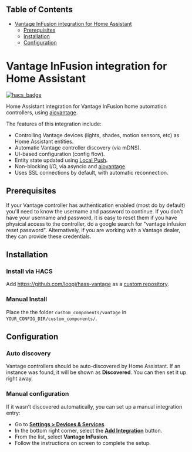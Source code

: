 <!-- START doctoc generated TOC please keep comment here to allow auto update -->
<!-- DON'T EDIT THIS SECTION, INSTEAD RE-RUN doctoc TO UPDATE -->
## Table of Contents

- [Vantage InFusion integration for Home Assistant](#vantage-infusion-integration-for-home-assistant)
  - [Prerequisites](#prerequisites)
  - [Installation](#installation)
  - [Configuration](#configuration)

<!-- END doctoc generated TOC please keep comment here to allow auto update -->

# Vantage InFusion integration for Home Assistant

[![hacs_badge](https://img.shields.io/badge/HACS-Custom-41BDF5.svg?style=for-the-badge)](https://github.com/hacs/integration)

Home Assistant integration for Vantage InFusion home automation controllers, using [aiovantage](https://github.com/loopj/aiovantage).

The features of this integration include:
- Controlling Vantage devices (lights, shades, motion sensors, etc) as Home Assistant entities.
- Automatic Vantage controller discovery (via mDNS).
- UI-based configuration (config flow).
- Entity state updated using [Local Push](https://www.home-assistant.io/blog/2016/02/12/classifying-the-internet-of-things/#classifiers).
- Non-blocking I/O, via asyncio and [aiovantage](https://github.com/loopj/aiovantage).
- Uses SSL connections by default, with automatic reconnection.


## Prerequisites

If your Vantage controller has authentication enabled (most do by default) you'll need to know the username and password to continue. If you don't have your username and password, it is easy to reset them if you have physical access to the controller, do a google search for "vantage infusion reset password". Alternatively, if you are working with a Vantage dealer, they can provide these credentials.


## Installation

### Install via HACS

Add <https://github.com/loopj/hass-vantage> as a [custom repository](https://hacs.xyz/docs/faq/custom_repositories/).

### Manual Install

Place the the folder `custom_components/vantage` in `YOUR_CONFIG_DIR/custom_components/`.


## Configuration

### Auto discovery

Vantage controllers should be auto-discovered by Home Assistant. If an instance was found, it will be shown as **Discovered**. You can then set it up right away.

### Manual configuration

If it wasn’t discovered automatically, you can set up a manual integration entry:

- Go to [**Settings > Devices & Services**](https://my.home-assistant.io/redirect/integrations).
- In the bottom right corner, select the [**Add Integration**](https://my.home-assistant.io/redirect/config_flow_start?domain=vantage) button.
- From the list, select **Vantage InFusion**.
- Follow the instructions on screen to complete the setup.
